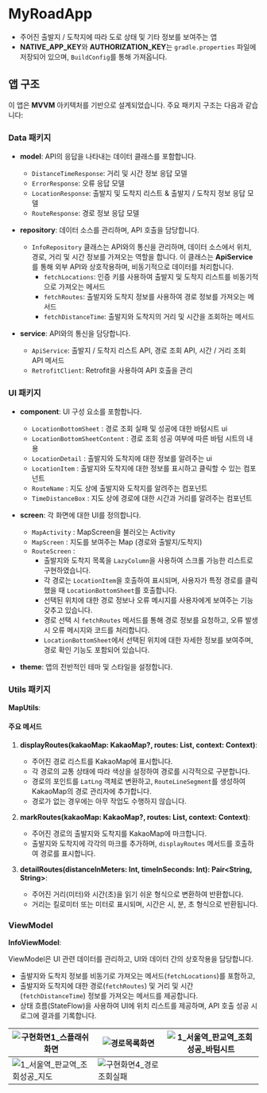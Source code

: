 # MyRoadApp
- 주어진 출발지 / 도착지에 따라 도로 상태 및 기타 정보를 보여주는 앱
- **NATIVE_APP_KEY**와 **AUTHORIZATION_KEY**는 `gradle.properties` 파일에 저장되어 있으며, `BuildConfig`를 통해 가져옵니다.

## 앱 구조

이 앱은 **MVVM** 아키텍처를 기반으로 설계되었습니다. 주요 패키지 구조는 다음과 같습니다:

### Data 패키지

- **model**: API의 응답을 나타내는 데이터 클래스를 포함합니다.
  - `DistanceTimeResponse`: 거리 및 시간 정보 응답 모델
  - `ErrorResponse`: 오류 응답 모델
  - `LocationResponse`: 출발지 및 도착지 리스트 & 출발지 / 도착지 정보 응답 모델
  - `RouteResponse`: 경로 정보 응답 모델

- **repository**: 데이터 소스를 관리하며, API 호출을 담당합니다.
  - `InfoRepository` 클래스는 API와의 통신을 관리하며, 데이터 소스에서 위치, 경로, 거리 및 시간 정보를 가져오는 역할을 합니다. 이 클래스는 **ApiService**를 통해 외부 API와 상호작용하며, 비동기적으로 데이터를 처리합니다.
    - `fetchLocations`: 인증 키를 사용하여 출발지 및 도착지 리스트를 비동기적으로 가져오는 메서드
    - `fetchRoutes`: 출발지와 도착지 정보를 사용하여 경로 정보를 가져오는 메서드
    - `fetchDistanceTime`: 출발지와 도착지의 거리 및 시간을 조회하는 메서드

- **service**: API와의 통신을 담당합니다.
  - `ApiService`: 출발지 / 도착지 리스트 API, 경로 조회 API, 시간 / 거리 조회 API 메서드
  - `RetrofitClient`: Retrofit을 사용하여 API 호출을 관리

### UI 패키지

- **component**: UI 구성 요소를 포함합니다.
  - `LocationBottomSheet` : 경로 조회 실패 및 성공에 대한 바텀시트 ui
  - `LocationBottomSheetContent` : 경로 조회 성공 여부에 따른 바텀 시트의 내용
  - `LocationDetail` : 출발지와 도착지에 대한 정보를 알려주는 ui
  - `LocationItem` : 출발지와 도착지에 대한 정보를 표시하고 클릭할 수 있는 컴포넌트
  - `RouteName` : 지도 상에 출발지와 도착지를 알려주는 컴포넌트
  - `TimeDistanceBox` : 지도 상에 경로에 대한 시간과 거리를 알려주는 컴포넌트
  
- **screen**: 각 화면에 대한 UI를 정의합니다.
  - `MapActivity` : MapScreen을 불러오는 Activity
  - `MapScreen` : 지도를 보여주는 Map (경로와 출발지/도착지)
  - `RouteScreen` :
    - 출발지와 도착지 목록을 `LazyColumn`을 사용하여 스크롤 가능한 리스트로 구현하였습니다.
    - 각 경로는 `LocationItem`을 호출하여 표시되며, 사용자가 특정 경로를 클릭했을 때 `LocationBottomSheet`를 호출합니다.
    - 선택된 위치에 대한 경로 정보나 오류 메시지를 사용자에게 보여주는 기능 갖추고 있습니다.
    - 경로 선택 시 `fetchRoutes` 메서드를 통해 경로 정보를 요청하고, 오류 발생 시 오류 메시지와 코드를 처리합니다.
    - `LocationBottomSheet`에서 선택된 위치에 대한 자세한 정보를 보여주며, 경로 확인 기능도 포함되어 있습니다.


- **theme**: 앱의 전반적인 테마 및 스타일을 설정합니다.

### Utils 패키지

**MapUtils**: 
#### 주요 메서드
1. **displayRoutes(kakaoMap: KakaoMap?, routes: List<RouteResponse>, context: Context)**:
   - 주어진 경로 리스트를 KakaoMap에 표시합니다.
   - 각 경로의 교통 상태에 따라 색상을 설정하여 경로를 시각적으로 구분합니다.
   - 경로의 포인트를 `LatLng` 객체로 변환하고, `RouteLineSegment`를 생성하여 KakaoMap의 경로 관리자에 추가합니다.
   - 경로가 없는 경우에는 아무 작업도 수행하지 않습니다.

2. **markRoutes(kakaoMap: KakaoMap?, routes: List<RouteResponse>, context: Context)**:
   - 주어진 경로의 출발지와 도착지를 KakaoMap에 마크합니다.
   - 출발지와 도착지에 각각의 마크를 추가하며, `displayRoutes` 메서드를 호출하여 경로를 표시합니다.

3. **detailRoutes(distanceInMeters: Int, timeInSeconds: Int): Pair<String, String>**:
   - 주어진 거리(미터)와 시간(초)을 읽기 쉬운 형식으로 변환하여 반환합니다.
   - 거리는 킬로미터 또는 미터로 표시되며, 시간은 시, 분, 초 형식으로 반환됩니다.

### ViewModel
**InfoViewModel**: 

ViewModel은 UI 관련 데이터를 관리하고, UI와 데이터 간의 상호작용을 담당합니다.
 - 출발지와 도착지 정보를 비동기로 가져오는 메서드(`fetchLocations`)를 포함하고, 
 - 출발지와 도착지에 대한 경로(`fetchRoutes`) 및 거리 및 시간(`fetchDistanceTime`) 정보를 가져오는 메서드를 제공합니다.
 - 상태 흐름(StateFlow)을 사용하여 UI에 위치 리스트를 제공하며, API 호출 성공 시 로그에 결과를 기록합니다.

| ![구현화면1_스플래쉬화면](https://github.com/user-attachments/assets/37ea6e99-3568-42f5-b8dc-d92250cfe8f1) |![경로목록화면](https://github.com/user-attachments/assets/3565911e-fdec-451f-9792-2af16099afb6) |![1_서울역_판교역_조회성공_바텀시트](https://github.com/user-attachments/assets/d54d87c3-3fc5-4264-9b99-7a354c797267) |
|----------------------------------------------------------------------------------------------------------------|------------------------------------------------------------------------------------------------------------------|----------------------------------------------------------------|
|![1_서울역_판교역_조회성공_지도](https://github.com/user-attachments/assets/aab0b603-7d5e-436c-ac68-d07c1353e238)|![구현화면4_경로조회실패](https://github.com/user-attachments/assets/20ad3f53-3b22-4dde-85a4-45d91d29e66c) 
                                                                                                                 
